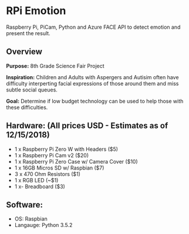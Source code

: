# RPi Emotion
Raspberry Pi, PiCam, Python and Azure FACE API to detect emotion and present the result.

## Overview
**Purpose:** 8th Grade Science Fair Project

**Inspiration:** Children and Adults with Aspergers and Autisim often have difficulty interperting facial expressions of those around them and miss subtle social queues.


**Goal:** Determine if low budget technology can be used to help those with these difficulties.

## Hardware: (All prices USD - Estimates as of 12/15/2018)
- 1 x Raspberry Pi Zero W with Headers ($5)
- 1 x Raspberry Pi Cam v2 ($20)
- 1 x Raspberry Pi Zero Case w/ Camera Cover ($10) 
- 1 x 16GB Micros SD w/ Raspbian ($7)
- 3 x 470 Ohm Resistors ($1)
- 1 x RGB LED (~$1)
- 1 x- Breadboard ($3)

## Software:
- OS: Raspbian
- Langauge: Python 3.5.2
